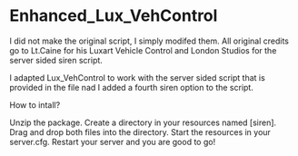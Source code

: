 # Enhanced_Lux_VehControl

I did not make the original script, I simply modifed them. All original credits go to Lt.Caine for his Luxart Vehicle Control and London Studios for the server sided siren script.

I adapted Lux_VehControl to work with the server sided script that is provided in the file nad I added a fourth siren option to the script.


How to intall?

Unzip the package.
Create a directory in your resources named [siren].
Drag and drop both files into the directory.
Start the resources in your server.cfg.
Restart your server and you are good to go!
